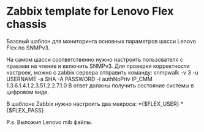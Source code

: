 # Zabbix template for Lenovo Flex chassis
Базовый шаблон для мониторинга основных параметров шасси Lenovo Flex по SNMPv3.

На самом шасси соответственно нужно настроить пользователя с правами на чтение и включить SNMPv3.
Для проверки корректности настроек, можно с zabbix сервера отправить команду:
    snmpwalk -v 3 -u USERNAME -a SHA -A PASSWORD -l authNoPriv IP_CMM 1.3.6.1.4.1.2.3.51.2.2.7.1.0
В ответ должны получить состояние системы в цифровом виде.

В шаблоне Zabbix нужно настроить два макроса:
*{$FLEX_USER}
*{$FLEX_PASS}

P.s. Выложил Lenovo mib файлы.

